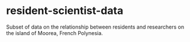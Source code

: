 # resident-scientist-data
Subset of data on the relationship between residents and researchers on the island of Moorea, French Polynesia. 
